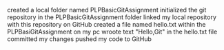 created a local folder named PLPBasicGitAssignment
initialized the git repository in the PLPBasicGitAssignment folder
linked my local repository with this repository on GitHub
created a file named hello.txt within the PLPBasiGitAssignment on my pc
wroote text "Hello,Git" in the hello.txt file
committed my changes 
pushed my code to GitHub
